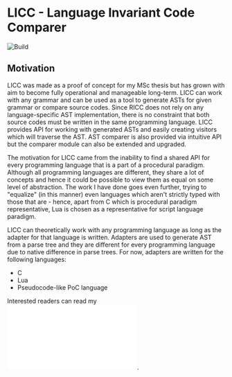 # LICC - Language Invariant Code Comparer
![Build](https://github.com/ivan-ristovic/MSc/workflows/.NET%20Core/badge.svg)

## Motivation
LICC was made as a proof of concept for my MSc thesis but has grown with aim to become fully operational and manageable long-term. LICC can work with any grammar and can be used as a tool to generate ASTs for given grammar or compare source codes. Since RICC does not rely on any language-specific AST implementation, there is no constraint that both source codes must be written in the same programming language. LICC provides API for working with generated ASTs and easily creating visitors which will traverse the AST. AST comparer is also provided via intuitive API but the comparer module can also be extended and upgraded.

The motivation for LICC came from the inability to find a shared API for every programming language that is a part of a procedural paradigm. Although all programming languages are different, they share a lot of concepts and hence it could be possible to view them as equal on some level of abstraction. The work I have done goes even further, trying to "equalize" (in this manner) even languages which aren't strictly typed with those that are - hence, apart from C which is procedural paradigm representative, Lua is chosen as a representative for script language paradigm. 

LICC can theoretically work with any programming language as long as the adapter for that language is written. Adapters are used to generate AST from a parse tree and they are different for every programming language due to native difference in parse trees. For now, adapters are written for the following languages:
- C
- Lua
- Pseudocode-like PoC language

Interested readers can read my ![thesis](Thesis/IvanRistovic_MasterRad.pdf).
